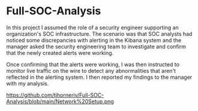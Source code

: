 # Full-SOC-Analysis

In this project I assumed the role of a security engineer supporting an organization's SOC infrastructure. The scenario was that SOC analysts had noticed some discrepancies with alerting in the Kibana system and the manager asked the security engineering team to investigate and confirm that the newly created alerts were working.

Once confirming that the alerts were working, I was then instructed to monitor live traffic on the wire to detect any abnormalities that aren't reflected in the alerting system. I then reported my findings to the manager with my analysis.

https://github.com/tjhorneriv/Full-SOC-Analysis/blob/main/Network%20Setup.png
